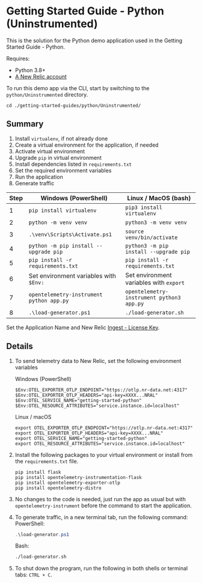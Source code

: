 # Getting Started Guide - Python (Uninstrumented)
This is the solution for the Python demo application used in the Getting Started Guide - Python.

Requires:
- Python 3.8+
- [A New Relic account](https://one.newrelic.com/)

To run this demo app via the CLI, start by switching to the `python/Uninstrumented` directory.

```
cd ./getting-started-guides/python/Uninstrumented/
```

## Summary
1. Install `virtualenv`, if not already done
2. Create a virtual environment for the application, if needed
3. Activate virtual environment
4. Upgrade `pip` in virtual environment
5. Install dependencies listed in `requirements.txt`
6. Set the required environment variables
7. Run the application
8. Generate traffic

| Step | Windows (PowerShell)                     | Linux / MacOS (bash)                      |
|------|------------------------------------------|-------------------------------------------|
| 1    | `pip install virtualenv`                 | `pip3 install virtualenv`                 |
| 2    | `python -m venv venv`                    | `python3 -m venv venv`                    |
| 3    | `.\venv\Scripts\Activate.ps1`            | `source venv/bin/activate`                |
| 4    | `python -m pip install --upgrade pip`    | `python3 -m pip install --upgrade pip`    |
| 5    | `pip install -r requirements.txt`        | `pip install -r requirements.txt`         |
| 6    | Set environment variables with `$Env:`   | Set environment variables with `export`   |
| 7    | `opentelemetry-instrument python app.py` | `opentelemetry-instrument python3 app.py` |
| 8    | `.\load-generator.ps1`                   | `./load-generator.sh`                     |

Set the Application Name and New Relic [Ingest - License Key](https://docs.newrelic.com/docs/apis/intro-apis/new-relic-api-keys/#license-key).

## Details
1. To send telemetry data to New Relic, set the following environment variables

    Windows (PowerShell)
    ```
    $Env:OTEL_EXPORTER_OTLP_ENDPOINT="https://otlp.nr-data.net:4317"
    $Env:OTEL_EXPORTER_OTLP_HEADERS="api-key=XXXX...NRAL"
    $Env:OTEL_SERVICE_NAME="getting-started-python"
    $Env:OTEL_RESOURCE_ATTRIBUTES="service.instance.id=localhost"
    ```

    Linux / macOS
    ```
    export OTEL_EXPORTER_OTLP_ENDPOINT="https://otlp.nr-data.net:4317"
    export OTEL_EXPORTER_OTLP_HEADERS="api-key=XXXX...NRAL"
    export OTEL_SERVICE_NAME="getting-started-python"
    export OTEL_RESOURCE_ATTRIBUTES="service.instance.id=localhost"
    ```

2. Install the following packages to your virtual environment or install from the  `requirements.txt` file.
    ```
    pip install flask
    pip install opentelemetry-instrumentation-flask
    pip install opentelemetry-exporter-otlp
    pip install opentelemetry-distro
    ```

3. No changes to the code is needed, just run the app as usual but with `opentelemetry-instrument` before the command to start the application.
   
4. To generate traffic, in a new terminal tab, run the following command:
   PowerShell:
   ```powershell
   .\load-generator.ps1
   ```
   Bash:
   ```bash
   ./load-generator.sh
   ```
   
5. To shut down the program, run the following in both shells or terminal tabs: `CTRL + C`.